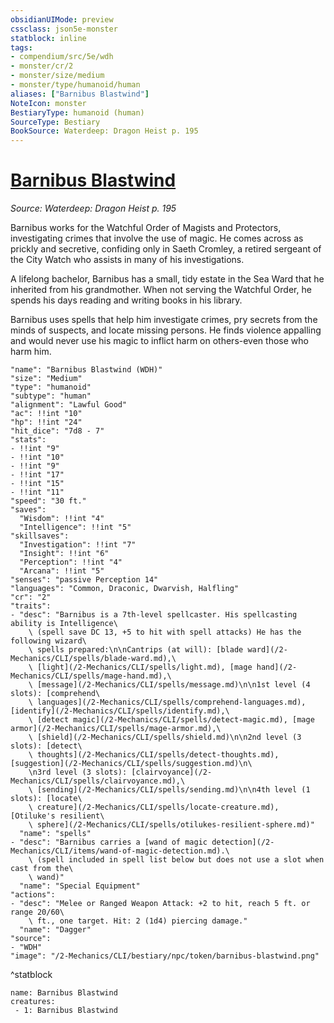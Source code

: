 ```yaml
---
obsidianUIMode: preview
cssclass: json5e-monster
statblock: inline
tags:
- compendium/src/5e/wdh
- monster/cr/2
- monster/size/medium
- monster/type/humanoid/human
aliases: ["Barnibus Blastwind"]
NoteIcon: monster
BestiaryType: humanoid (human)
SourceType: Bestiary
BookSource: Waterdeep: Dragon Heist p. 195
---
```

# [Barnibus Blastwind](2-Mechanics/CLI/bestiary/npc/barnibus-blastwind-wdh.md)
*Source: Waterdeep: Dragon Heist p. 195*  

Barnibus works for the Watchful Order of Magists and Protectors, investigating crimes that involve the use of magic. He comes across as prickly and secretive, confiding only in Saeth Cromley, a retired sergeant of the City Watch who assists in many of his investigations.

A lifelong bachelor, Barnibus has a small, tidy estate in the Sea Ward that he inherited from his grandmother. When not serving the Watchful Order, he spends his days reading and writing books in his library.

Barnibus uses spells that help him investigate crimes, pry secrets from the minds of suspects, and locate missing persons. He finds violence appalling and would never use his magic to inflict harm on others-even those who harm him.

```statblock
"name": "Barnibus Blastwind (WDH)"
"size": "Medium"
"type": "humanoid"
"subtype": "human"
"alignment": "Lawful Good"
"ac": !!int "10"
"hp": !!int "24"
"hit_dice": "7d8 - 7"
"stats":
- !!int "9"
- !!int "10"
- !!int "9"
- !!int "17"
- !!int "15"
- !!int "11"
"speed": "30 ft."
"saves":
  "Wisdom": !!int "4"
  "Intelligence": !!int "5"
"skillsaves":
  "Investigation": !!int "7"
  "Insight": !!int "6"
  "Perception": !!int "4"
  "Arcana": !!int "5"
"senses": "passive Perception 14"
"languages": "Common, Draconic, Dwarvish, Halfling"
"cr": "2"
"traits":
- "desc": "Barnibus is a 7th-level spellcaster. His spellcasting ability is Intelligence\
    \ (spell save DC 13, +5 to hit with spell attacks) He has the following wizard\
    \ spells prepared:\n\nCantrips (at will): [blade ward](/2-Mechanics/CLI/spells/blade-ward.md),\
    \ [light](/2-Mechanics/CLI/spells/light.md), [mage hand](/2-Mechanics/CLI/spells/mage-hand.md),\
    \ [message](/2-Mechanics/CLI/spells/message.md)\n\n1st level (4 slots): [comprehend\
    \ languages](/2-Mechanics/CLI/spells/comprehend-languages.md), [identify](/2-Mechanics/CLI/spells/identify.md),\
    \ [detect magic](/2-Mechanics/CLI/spells/detect-magic.md), [mage armor](/2-Mechanics/CLI/spells/mage-armor.md),\
    \ [shield](/2-Mechanics/CLI/spells/shield.md)\n\n2nd level (3 slots): [detect\
    \ thoughts](/2-Mechanics/CLI/spells/detect-thoughts.md), [suggestion](/2-Mechanics/CLI/spells/suggestion.md)\n\
    \n3rd level (3 slots): [clairvoyance](/2-Mechanics/CLI/spells/clairvoyance.md),\
    \ [sending](/2-Mechanics/CLI/spells/sending.md)\n\n4th level (1 slots): [locate\
    \ creature](/2-Mechanics/CLI/spells/locate-creature.md), [Otiluke's resilient\
    \ sphere](/2-Mechanics/CLI/spells/otilukes-resilient-sphere.md)"
  "name": "spells"
- "desc": "Barnibus carries a [wand of magic detection](/2-Mechanics/CLI/items/wand-of-magic-detection.md).\
    \ (spell included in spell list below but does not use a slot when cast from the\
    \ wand)"
  "name": "Special Equipment"
"actions":
- "desc": "Melee or Ranged Weapon Attack: +2 to hit, reach 5 ft. or range 20/60\
    \ ft., one target. Hit: 2 (1d4) piercing damage."
  "name": "Dagger"
"source":
- "WDH"
"image": "/2-Mechanics/CLI/bestiary/npc/token/barnibus-blastwind.png"
```
^statblock

```encounter-table
name: Barnibus Blastwind
creatures:
 - 1: Barnibus Blastwind
```